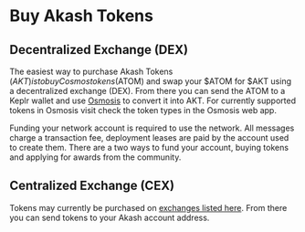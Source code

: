 # Buy Akash Tokens

## Decentralized Exchange (DEX)

The easiest way to purchase Akash Tokens ($AKT) is to buy Cosmos tokens ($ATOM) and swap your $ATOM for $AKT using a decentralized exchange (DEX). From there you can send the ATOM to a Keplr wallet and use [Osmosis](https://app.osmosis.zone/) to convert it into AKT. For currently supported tokens in Osmosis visit check the token types in the Osmosis web app.

Funding your network account is required to use the network. All messages charge a transaction fee, deployment leases are paid by the account used to create them. There are a two ways to fund your account, buying tokens and applying for awards from the community.

## Centralized Exchange (CEX)

Tokens may currently be purchased on [exchanges listed here](https://akash.network/token). From there you can send tokens to your Akash account address.

##
